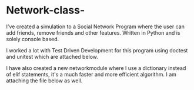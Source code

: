 # Network-class-
I've created a simulation to a Social Network Program where the user can add friends, remove friends and other features. Written in Python and is solely console based.

I worked a lot with Test Driven Development for this program using doctest and unitest which are attached below.

I have also created a new networkmodule  where I use a dictionary instead of elif statements, it's a much faster and more efficient algorithm. I am attaching the file below as well. 
